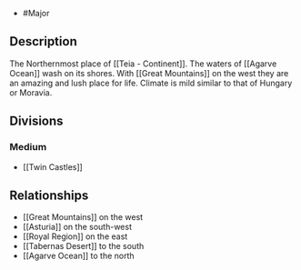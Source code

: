 - #Major
## Description
The Northernmost place of [[Teia - Continent]]. The waters of [[Agarve Ocean]] wash on its shores. With [[Great Mountains]] on the west they are an amazing and lush place for life. Climate is mild similar to that of Hungary or Moravia.
## Divisions
### Medium
- [[Twin Castles]]
## Relationships
- [[Great Mountains]] on the west
- [[Asturia]] on the south-west
- [[Royal Region]] on the east
- [[Tabernas Desert]] to the south
- [[Agarve Ocean]] to the north